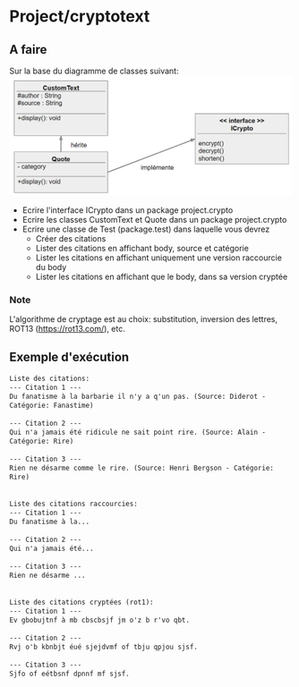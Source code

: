 # Project/cryptotext

## A faire
Sur la base du diagramme de classes suivant:
![Diagramme](diagram.png)  

- Ecrire l'interface ICrypto dans un package project.crypto
- Ecrire les classes CustomText et Quote dans un package project.crypto
- Ecrire une classe de Test (package.test) dans laquelle vous devrez
    - Créer des citations
    - Lister des citations en affichant body, source et catégorie
    - Lister les citations en affichant uniquement une version raccourcie du body
    - Lister les citations en affichant que le body, dans sa version cryptée

### Note
L'algorithme de cryptage est au choix: substitution, inversion des lettres, ROT13 (https://rot13.com/), etc.  

## Exemple d'exécution
```
Liste des citations:
--- Citation 1 ---
Du fanatisme à la barbarie il n'y a q'un pas. (Source: Diderot - Catégorie: Fanastime)

--- Citation 2 ---
Qui n'a jamais été ridicule ne sait point rire. (Source: Alain - Catégorie: Rire)

--- Citation 3 ---
Rien ne désarme comme le rire. (Source: Henri Bergson - Catégorie: Rire)


Liste des citations raccourcies:
--- Citation 1 ---
Du fanatisme à la...

--- Citation 2 ---
Qui n'a jamais été...

--- Citation 3 ---
Rien ne désarme ...


Liste des citations cryptées (rot1):
--- Citation 1 ---
Ev gbobujtnf à mb cbscbsjf jm o'z b r'vo qbt.

--- Citation 2 ---
Rvj o'b kbnbjt éué sjejdvmf of tbju qpjou sjsf.

--- Citation 3 ---
Sjfo of eétbsnf dpnnf mf sjsf.
```